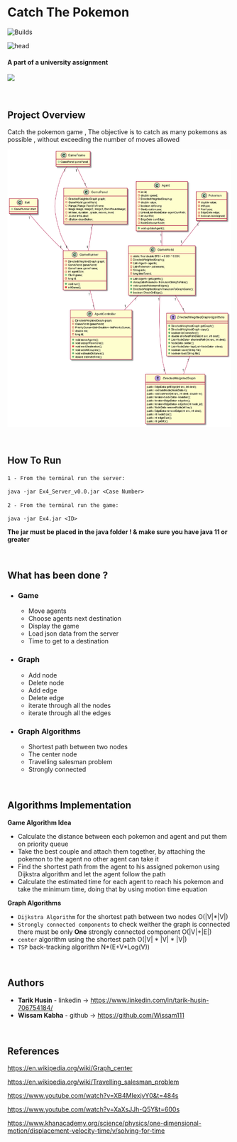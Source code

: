 

# Catch The Pokemon

![Builds](https://github.com/project-chip/connectedhomeip/workflows/Builds/badge.svg)

![head](https://github.com/6arek212/CatchThePokemon-OOP-Assignment-4-JAVA/blob/wissam-v1/src/main/java/GameGui/tools/intro.gif)


#### A part of a university assignment


![](imgs/game_running.gif)



</br>

## Project Overview

Catch the pokemon game , The objective is to catch as many pokemons as possible ,
without exceeding the number of moves allowed 


![](imgs/uml.png)

</br>







## How To Run

`1 - From the terminal run the server: `
    
    java -jar Ex4_Server_v0.0.jar <Case Number>

`2 - From the terminal run the game: `

    java -jar Ex4.jar <ID>

**The jar must be placed in the java folder ! & make sure you have java 11 or greater**


</br>



## What has been done ?
- ### Game
    
    - Move agents 
    - Choose agents next destination
    - Display the game
    - Load json data from the server
    - Time to get to a destination


- ### Graph

    - Add node
    - Delete node
    - Add edge
    - Delete edge
    - iterate through all the nodes
    - iterate through all the edges


- ### Graph Algorithms

    - Shortest path between two nodes
    - The center node
    - Travelling salesman problem
    - Strongly connected



</br>

## Algorithms Implementation

**Game Algorithm Idea**

- Calculate the distance between each pokemon and agent and put them on priority queue
- Take the best couple and attach them together, by attaching the pokemon to the agent no other agent can take it
- Find the shortest path from the agent to his assigned pokemon using Dijkstra algorithm and let the agent follow the path
- Calculate the estimated time for each agent to reach his pokemon and take the minimum time, doing that by using motion time equation



**Graph Algorithms**
- `Dijkstra Algorithm` for the shortest path between two nodes O(|V|*|V|)
- `Strongly connected components` to check weither the graph is connected there must be only **One** strongly connected
  component O(|V|+|E|)
- `center` algorithm using the shortest path O(|V| * |V| * |V|)
- `TSP` back-tracking algorithm N*(E+V*Log(V))

</br>


   




## Authors

* **Tarik Husin**  - linkedin -> https://www.linkedin.com/in/tarik-husin-706754184/
* **Wissam Kabha**  - github -> https://github.com/Wissam111

</br>

## References

https://en.wikipedia.org/wiki/Graph_center

https://en.wikipedia.org/wiki/Travelling_salesman_problem

https://www.youtube.com/watch?v=XB4MIexjvY0&t=484s

https://www.youtube.com/watch?v=XaXsJJh-Q5Y&t=600s

https://www.khanacademy.org/science/physics/one-dimensional-motion/displacement-velocity-time/v/solving-for-time
